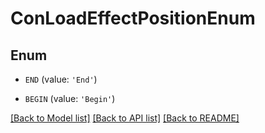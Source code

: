 # ConLoadEffectPositionEnum


## Enum

* `END` (value: `'End'`)

* `BEGIN` (value: `'Begin'`)

[[Back to Model list]](../README.md#documentation-for-models) [[Back to API list]](../README.md#documentation-for-api-endpoints) [[Back to README]](../README.md)


